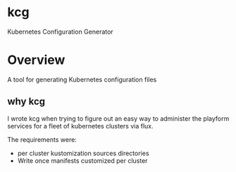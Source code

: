 # kcg
Kubernetes Configuration Generator

# Overview
A tool for generating Kubernetes configuration files

## why kcg

I wrote kcg when trying to figure out an easy way to administer the playform services for a fleet of kubernetes clusters via flux.

The requirements were:
- per cluster kustomization sources directories
- Write once manifests customized per cluster
